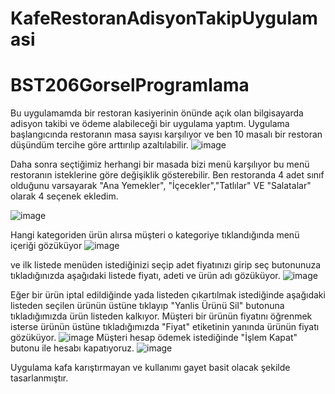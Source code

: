 # KafeRestoranAdisyonTakipUygulamasi
# BST206GorselProgramlama

Bu uygulamamda bir restoran kasiyerinin önünde açık olan bilgisayarda adisyon takibi ve ödeme alabileceği bir uygulama yaptım.
Uygulama başlangıcında restoranın masa sayısı karşılıyor ve ben 10 masalı bir restoran düşündüm tercihe göre arttırılıp azaltılabilir. 
![image](https://github.com/AyyildizRamazan1/KafeRestoranAdisyonTakipUygulamasi/assets/97359282/9f83501e-ebe1-448a-b2db-d5a1e4d0e257)

Daha sonra seçtiğimiz herhangi bir masada bizi menü karşılıyor bu menü restoranın isteklerine göre değişiklik gösterebilir. Ben restoranda 4 adet sınıf olduğunu varsayarak "Ana Yemekler", "İçecekler","Tatlılar" VE "Salatalar" olarak 4 seçenek ekledim.

![image](https://github.com/AyyildizRamazan1/KafeRestoranAdisyonTakipUygulamasi/assets/97359282/9695f717-4446-41bb-b4e9-f78340f027c1)

Hangi kategoriden ürün alırsa müşteri o kategoriye tıklandığında menü içeriği gözüküyor
![image](https://github.com/AyyildizRamazan1/KafeRestoranAdisyonTakipUygulamasi/assets/97359282/b2695970-7b69-410d-99d3-2867f2418474)

ve ilk listede menüden istediğinizi seçip  adet fiyatınızı girip seç butonunuza tıkladığınızda aşağıdaki listede fiyatı, adeti ve ürün adı gözüküyor.
![image](https://github.com/AyyildizRamazan1/KafeRestoranAdisyonTakipUygulamasi/assets/97359282/bf1ab88c-0d2d-4e08-8de1-63d21a33c88a)

Eğer bir ürün iptal edildiğinde yada listeden çıkartılmak istediğinde aşağıdaki listeden seçilen ürünün üstüne tıklayıp "Yanlis Ürünü Sil" butonuna tıkladığımızda ürün listeden kalkıyor.
Müşteri bir ürünün fiyatını öğrenmek isterse ürünün üstüne tıkladığımızda "Fiyat" etiketinin yanında ürünün fiyatı gözüküyor.
![image](https://github.com/AyyildizRamazan1/KafeRestoranAdisyonTakipUygulamasi/assets/97359282/2641c073-4965-42b2-848a-52331d9b6ed5)
Müşteri hesap ödemek istediğinde "İşlem Kapat" butonu ile hesabı kapatıyoruz.
![image](https://github.com/AyyildizRamazan1/KafeRestoranAdisyonTakipUygulamasi/assets/97359282/e3efb2d3-43aa-4bbf-be45-db899770c58e)

Uygulama kafa karıştırmayan ve kullanımı gayet basit olacak şekilde tasarlanmıştır.
